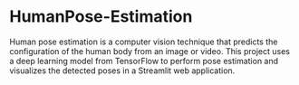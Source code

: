 # HumanPose-Estimation
Human pose estimation is a computer vision technique that predicts the configuration of the human body from an image or video. This project uses a deep learning model from TensorFlow to perform pose estimation and visualizes the detected poses in a Streamlit web application.
